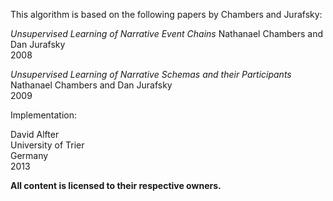 This algorithm is based on the following papers by Chambers and Jurafsky:

_Unsupervised Learning of Narrative Event Chains_
Nathanael Chambers
and
Dan Jurafsky  
2008

_Unsupervised Learning of Narrative Schemas and their Participants_
Nathanael Chambers
and
Dan Jurafsky  
2009

Implementation:

David Alfter  
University of Trier  
Germany  
2013

**All content is licensed to their respective owners.**
